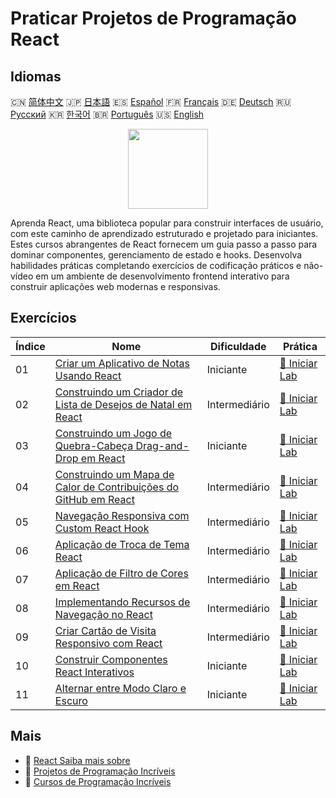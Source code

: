 # Praticar Projetos de Programação React

## Idiomas

🇨🇳 [简体中文](README_zh.md) 🇯🇵 [日本語](README_ja.md) 🇪🇸 [Español](README_es.md) 🇫🇷 [Français](README_fr.md) 🇩🇪 [Deutsch](README_de.md) 🇷🇺 [Русский](README_ru.md) 🇰🇷 [한국어](README_ko.md) 🇧🇷 [Português](README_pt.md) 🇺🇸 [English](README.md) 

<div align="center">
<img width="128px" src="https://file.labex.io/path/nUDMNpUKFvpT.png">
</div>

Aprenda React, uma biblioteca popular para construir interfaces de usuário, com este caminho de aprendizado estruturado e projetado para iniciantes. Estes cursos abrangentes de React fornecem um guia passo a passo para dominar componentes, gerenciamento de estado e hooks. Desenvolva habilidades práticas completando exercícios de codificação práticos e não-vídeo em um ambiente de desenvolvimento frontend interativo para construir aplicações web modernas e responsivas.

## Exercícios

|   Índice | Nome                                                                                                                                                  | Dificuldade   | Prática                                                                                               |
|----------|-------------------------------------------------------------------------------------------------------------------------------------------------------|---------------|-------------------------------------------------------------------------------------------------------|
|       01 | [Criar um Aplicativo de Notas Usando React](https://labex.io/pt/courses/project-create-a-notes-app-using-react)                                       | Iniciante     | [🚀 Iniciar Lab](https://labex.io/pt/courses/project-create-a-notes-app-using-react)                  |
|       02 | [Construindo um Criador de Lista de Desejos de Natal em React](https://labex.io/pt/courses/project-building-a-christmas-wish-list-builder-in-react)   | Intermediário | [🚀 Iniciar Lab](https://labex.io/pt/courses/project-building-a-christmas-wish-list-builder-in-react) |
|       03 | [Construindo um Jogo de Quebra-Cabeça Drag-and-Drop em React](https://labex.io/pt/courses/project-building-a-react-drag-and-drop-puzzle-game)         | Iniciante     | [🚀 Iniciar Lab](https://labex.io/pt/courses/project-building-a-react-drag-and-drop-puzzle-game)      |
|       04 | [Construindo um Mapa de Calor de Contribuições do GitHub em React](https://labex.io/pt/courses/project-building-a-react-github-heatmap-contributions) | Intermediário | [🚀 Iniciar Lab](https://labex.io/pt/courses/project-building-a-react-github-heatmap-contributions)   |
|       05 | [Navegação Responsiva com Custom React Hook](https://labex.io/pt/courses/project-browser-window-size)                                                 | Intermediário | [🚀 Iniciar Lab](https://labex.io/pt/courses/project-browser-window-size)                             |
|       06 | [Aplicação de Troca de Tema React](https://labex.io/pt/courses/project-change-page-theme)                                                             | Intermediário | [🚀 Iniciar Lab](https://labex.io/pt/courses/project-change-page-theme)                               |
|       07 | [Aplicação de Filtro de Cores em React](https://labex.io/pt/courses/project-colour-filter)                                                            | Intermediário | [🚀 Iniciar Lab](https://labex.io/pt/courses/project-colour-filter)                                   |
|       08 | [Implementando Recursos de Navegação no React](https://labex.io/pt/courses/project-navigation-features)                                               | Intermediário | [🚀 Iniciar Lab](https://labex.io/pt/courses/project-navigation-features)                             |
|       09 | [Criar Cartão de Visita Responsivo com React](https://labex.io/pt/courses/project-personal-card-generator)                                            | Intermediário | [🚀 Iniciar Lab](https://labex.io/pt/courses/project-personal-card-generator)                         |
|       10 | [Construir Componentes React Interativos](https://labex.io/pt/courses/project-show-and-hide)                                                          | Iniciante     | [🚀 Iniciar Lab](https://labex.io/pt/courses/project-show-and-hide)                                   |
|       11 | [Alternar entre Modo Claro e Escuro](https://labex.io/pt/courses/project-switch-between-light-and-dark)                                               | Iniciante     | [🚀 Iniciar Lab](https://labex.io/pt/courses/project-switch-between-light-and-dark)                   |

## Mais

- 🔗 [React Saiba mais sobre](https://labex.io/pt/skilltrees/react)
- 🔗 [Projetos de Programação Incríveis](https://github.com/labex-labs/awesome-programming-projects)
- 🔗 [Cursos de Programação Incríveis](https://github.com/labex-labs/awesome-programming-courses)

